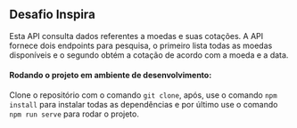 ## Desafio Inspira

Esta API consulta dados referentes a moedas e suas cotações. A API fornece dois endpoints para pesquisa, 
o primeiro lista todas as moedas disponíveis e o segundo obtém a cotação de acordo com a moeda e a data.

#### Rodando o projeto em ambiente de desenvolvimento:
Clone o repositório com o comando `git clone`, após, use o comando `npm install` para instalar todas as 
dependências e por último use o comando `npm run serve` para rodar o projeto.
